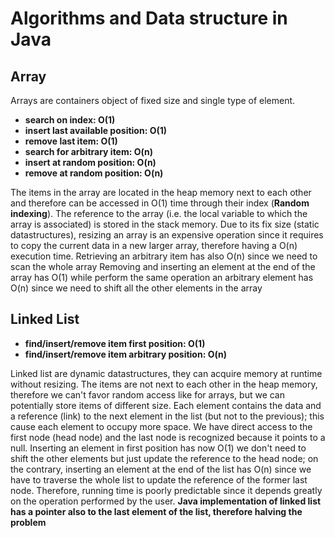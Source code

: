 # Algorithms and Data structure in Java

## Array

Arrays are containers object of fixed size and single type of element.

* **search on index: O(1)**
* **insert last available position: O(1)**
* **remove last item: O(1)**
* **search for arbitrary item: O(n)**
* **insert at random position: O(n)**
* **remove at random position: O(n)**

The items in the array are located in the heap memory next to each other and therefore can be accessed in O(1)
time through their index (**Random indexing**). The reference to the array (i.e. the local variable to which the array
is associated) is stored in the stack memory. Due to its fix size (static datastructures), resizing an array is an
expensive operation since it
requires to copy the current data in a new larger array, therefore having a O(n) execution
time. Retrieving an arbitrary item has also O(n) since we need to scan the whole
array Removing and inserting an element at the end of the array has O(1) while perform the same operation an arbitrary
element has O(n) since we need to shift all the other elements in the array

## Linked List

* **find/insert/remove item first position: O(1)**
* **find/insert/remove item arbitrary position: O(n)**

Linked list are dynamic datastructures, they can acquire memory at runtime without resizing.
The items are not next to each other in the heap memory, therefore we can't favor random access like
for arrays, but we can potentially store items of different size. Each element contains the data and a reference (link)
to the next element in the list (but not to the previous);
this cause each element to occupy more space. We have direct access to the first node (head node) and the last node is
recognized
because it points to a null. Inserting an element in first position has now O(1) we don't need to shift the other
elements but just update the reference to the head node; on the contrary, inserting an element at the end of the list
has O(n) since we have to traverse the whole list to update the reference of the former last node. Therefore, running
time is poorly predictable since it depends greatly on the operation performed by the user.
**Java implementation of linked list has a pointer also to the last element of the list, therefore halving the problem**
